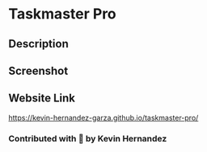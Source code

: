 # Taskmaster Pro

## Description 


## Screenshot


## Website Link
https://kevin-hernandez-garza.github.io/taskmaster-pro/

### Contributed with 💙 by Kevin Hernandez